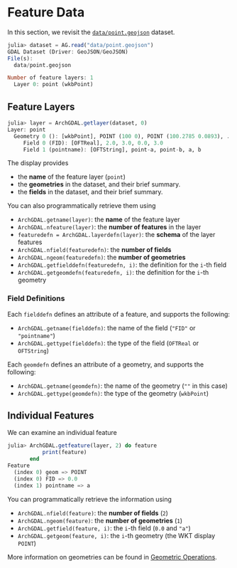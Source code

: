 # Feature Data

In this section, we revisit the [`data/point.geojson`](https://github.com/yeesian/ArchGDALDatasets/blob/307f8f0e584a39a050c042849004e6a2bd674f99/data/point.geojson) dataset.

```julia
julia> dataset = AG.read("data/point.geojson")
GDAL Dataset (Driver: GeoJSON/GeoJSON)
File(s):
  data/point.geojson

Number of feature layers: 1
  Layer 0: point (wkbPoint)
```

## Feature Layers

```julia
julia> layer = ArchGDAL.getlayer(dataset, 0)
Layer: point
  Geometry 0 (): [wkbPoint], POINT (100 0), POINT (100.2785 0.0893), ...
     Field 0 (FID): [OFTReal], 2.0, 3.0, 0.0, 3.0
     Field 1 (pointname): [OFTString], point-a, point-b, a, b
```

The display provides
* the **name** of the feature layer (`point`)
* the **geometries** in the dataset, and their brief summary.
* the **fields** in the dataset, and their brief summary.

You can also programmatically retrieve them using
* `ArchGDAL.getname(layer)`: the **name** of the feature layer
* `ArchGDAL.nfeature(layer)`: the **number of features** in the layer
* `featuredefn = ArchGDAL.layerdefn(layer)`: the **schema** of the layer features
* `ArchGDAL.nfield(featuredefn)`: the **number of fields**
* `ArchGDAL.ngeom(featuredefn)`: the **number of geometries**
* `ArchGDAL.getfielddefn(featuredefn, i)`: the definition for the `i`-th field
* `ArchGDAL.getgeomdefn(featuredefn, i)`: the definition for the `i`-th geometry

### Field Definitions

Each `fielddefn` defines an attribute of a feature, and supports the following:
* `ArchGDAL.getname(fielddefn)`: the name of the field (`"FID"` or `"pointname"`)
* `ArchGDAL.gettype(fielddefn)`: the type of the field (`OFTReal` or `OFTString`)

Each `geomdefn` defines an attribute of a geometry, and supports the following:
* `ArchGDAL.getname(geomdefn)`: the name of the geometry (`""` in this case)
* `ArchGDAL.gettype(geomdefn)`: the type of the geometry (`wkbPoint`)

## Individual Features
We can examine an individual feature
```julia
julia> ArchGDAL.getfeature(layer, 2) do feature
           print(feature)
       end
Feature
  (index 0) geom => POINT
  (index 0) FID => 0.0
  (index 1) pointname => a
```

You can programmatically retrieve the information using
* `ArchGDAL.nfield(feature)`: the **number of fields** (`2`)
* `ArchGDAL.ngeom(feature)`: the **number of geometries** (`1`)
* `ArchGDAL.getfield(feature, i)`: the `i`-th field (`0.0` and `"a"`)
* `ArchGDAL.getgeom(feature, i)`: the `i`-th geometry (the WKT display `POINT`)

More information on geometries can be found in [Geometric Operations](@ref).
